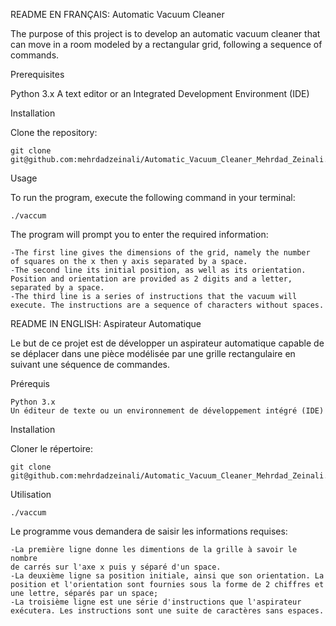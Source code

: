 README EN FRANÇAIS:
                                    Automatic Vacuum Cleaner

The purpose of this project is to develop an automatic vacuum cleaner that can move in a room modeled by a rectangular grid, following a sequence of commands.

Prerequisites

Python 3.x
A text editor or an Integrated Development Environment (IDE)

Installation

Clone the repository:
    
    git clone git@github.com:mehrdadzeinali/Automatic_Vacuum_Cleaner_Mehrdad_Zeinali.git

Usage

To run the program, execute the following command in your terminal:

    ./vaccum

The program will prompt you to enter the required information:

    -The first line gives the dimensions of the grid, namely the number
    of squares on the x then y axis separated by a space.
    -The second line its initial position, as well as its orientation. Position and orientation are provided as 2 digits and a letter, separated by a space.
    -The third line is a series of instructions that the vacuum will execute. The instructions are a sequence of characters without spaces.
    
README IN ENGLISH:
                                    Aspirateur Automatique

Le but de ce projet est de développer un aspirateur automatique capable de se déplacer dans une pièce modélisée par une grille rectangulaire en suivant une séquence de commandes.

Prérequis

    Python 3.x
    Un éditeur de texte ou un environnement de développement intégré (IDE)

Installation

Cloner le répertoire:
    
    git clone git@github.com:mehrdadzeinali/Automatic_Vacuum_Cleaner_Mehrdad_Zeinali.git


Utilisation
    
    ./vaccum

Le programme vous demandera de saisir les informations requises:

    -La première ligne donne les dimentions de la grille à savoir le nombre
    de carrés sur l'axe x puis y séparé d'un space.
    -La deuxième ligne sa position initiale, ainsi que son orientation. La position et l'orientation sont fournies sous la forme de 2 chiffres et une lettre, séparés par un space;
    -La troisième ligne est une série d'instructions que l'aspirateur exécutera. Les instructions sont une suite de caractères sans espaces.
